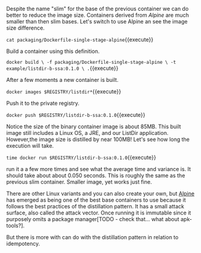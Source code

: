 Despite the name "slim" for the base of the previous container we can do better to reduce the image size. Containers derived from _Alpine_ are much smaller than then slim bases. Let's switch to use Alpine an see the image size difference.

`cat packaging/Dockerfile-single-stage-alpine`{{execute}}

Build a container using this definition.

`docker build \
-f packaging/Dockerfile-single-stage-alpine \
-t example/listdir-b-ssa:0.1.0 \
.`{{execute}}

After a few moments a new container is built.

`docker images $REGISTRY/listdir*`{{execute}}

Push it to the private registry.

`docker push $REGISTRY/listdir-b-ssa:0.1.0`{{execute}}

Notice the size of the binary container image is about 85MB. This built image still includes a Linux OS, a JRE, and our ListDir application. However,the image size is distilled by near 100MB! Let's see how long the execution will take.

`time docker run $REGISTRY/listdir-b-ssa:0.1.0`{{execute}}

run it a a few more times and see what the average time and variance is. It should take about about 0.050 seconds. This is roughly the same as the previous slim container. Smaller image, yet works just fine.

There are other Linux variants and you can also create your own, but [Alpine](https://en.wikipedia.org/wiki/Alpine_Linux) has emerged as being one of the best base containers to use because it follows the best practices of the distillation pattern. It has a small attack surface, also called the attack vector. Once running it is immutable since it purposely omits a package manager[TODO - check that... what about apk-tools?].

But there is more with can do with the distillation pattern in relation to idempotency.
